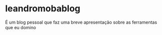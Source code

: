 # leandromobablog
É um blog pessoal que faz uma breve apresentação sobre as ferramentas que eu domino
